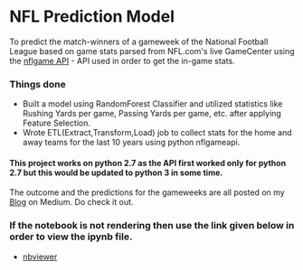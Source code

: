 # NFL Prediction Model
To predict the match-winners of a gameweek of the National Football League based on game stats parsed from NFL.com's live GameCenter using the [nflgame API](https://github.com/derek-adair/nflgame) - API used in order to get the in-game stats.

### Things done 
* Built a model using RandomForest Classifier and utilized statistics like Rushing Yards per game, Passing Yards per game, etc. after applying Feature Selection.
* Wrote ETL(Extract,Transform,Load) job to collect stats for the home and away teams for the last 10 years using python nflgameapi.

#### This project works on python 2.7 as the API first worked only for python 2.7 but this would be updated to python 3 in some time.

The outcome and the predictions for the gameweeks are all posted on my [Blog](https://medium.com/@siddhantthakur08) on Medium. Do check it out.

### If the notebook is not rendering then use the link given below in order to view the ipynb file.
* [nbviewer](https://nbviewer.jupyter.org/)
